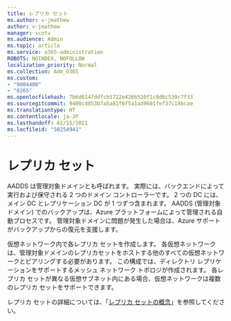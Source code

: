 ```yaml
---
title: レプリカ セット
ms.author: v-jmathew
author: v-jmathew
manager: scotv
ms.audience: Admin
ms.topic: article
ms.service: o365-administration
ROBOTS: NOINDEX, NOFOLLOW
localization_priority: Normal
ms.collection: Adm_O365
ms.custom:
- "9004400"
- "8265"
ms.openlocfilehash: 7b6d614fddfcb5722e426b520f1c0d6c539c7f33
ms.sourcegitcommit: 9400cd853b7a5a81f6f5a1ad9601fef37c18bcae
ms.translationtype: HT
ms.contentlocale: ja-JP
ms.lasthandoff: 02/15/2021
ms.locfileid: "50254941"
---
```

# <a name="replica-set"></a>レプリカ セット

AADDS は管理対象ドメインとも呼ばれます。 実際には、バックエンドによって実行および保守される 2 つのドメイン コントローラーです。 2 つの DC には、メイン DC とレプリケーション DC が 1 つずつ含まれます。 AADDS (管理対象ドメイン) でのバックアップは、Azure プラットフォームによって管理される自動プロセスです。 管理対象ドメインに問題が発生した場合は、Azure サポートがバックアップからの復元を支援します。

仮想ネットワーク内で各レプリカ セットを作成します。 各仮想ネットワークは、管理対象ドメインのレプリカセットをホストする他のすべての仮想ネットワークとピアリングする必要があります。 この構成では、ディレクトリ レプリケーションをサポートするメッシュ ネットワーク トポロジが作成されます。 各レプリカ セットが異なる仮想サブネット内にある場合、仮想ネットワークは複数のレプリカ セットをサポートできます。

レプリカ セットの詳細については、「[レプリカ セットの概念](https://docs.microsoft.com/azure/active-directory-domain-services/concepts-replica-sets)」を参照してください。
